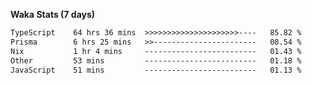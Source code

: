 
<b>Waka Stats (7 days)</b>

<!--START_SECTION:waka-->

```txt
TypeScript    64 hrs 36 mins  >>>>>>>>>>>>>>>>>>>>>----   85.82 %
Prisma        6 hrs 25 mins   >>-----------------------   08.54 %
Nix           1 hr 4 mins     -------------------------   01.43 %
Other         53 mins         -------------------------   01.18 %
JavaScript    51 mins         -------------------------   01.13 %
```

<!--END_SECTION:waka-->
